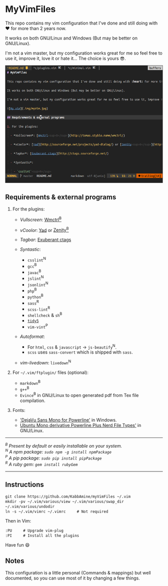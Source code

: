 # MyVimFiles

This repo contains my vim configuration that I've done and still doing with :heart: for more than 2 years now.

It works on both GNU/Linux and Windows (But may be better on GNU/Linux).

I'm not a vim master, but my configuration works great for me so feel free to use it, improve it, love it or hate it... The choice is yours :sunglasses:.

<div style="text-align:center"><img src=".img/myVim.jpg"></img></div>

## Requirements & external programs

1. For the plugins:
	
	- *Vullscreen*: [Wmctrl<sup>B</sup>](http://tomas.styblo.name/wmctrl/)

	- *vCoolor*: [Yad](http://sourceforge.net/projects/yad-dialog/) or [Zenity<sup>B</sup>](https://wiki.gnome.org/action/show/Projects/Zenity)

	- *Tagbar*: [Exuberant ctags](http://ctags.sourceforge.net/)

	- *Syntastic*:

		- `csslint`<sup>N</sup>
		- `gcc`<sup>B</sup>
		- `javac`<sup>B</sup>
		- `jslint`<sup>N</sup>
		- `jsonlint`<sup>N</sup>
		- `php`<sup>B</sup>
		- `python`<sup>B</sup>
		- `sass`<sup>R</sup>
		- `scss-lint`<sup>R</sup>
		- `shellcheck` & `sh`<sup>B</sup>
		- [`tidy5`](https://github.com/htacg/tidy-html5)
		- `vim-vint`<sup>P</sup>

	- *Autoformat*:
		
		- For `html`, `css` & `javascript` -> `js-beautify`<sup>N</sup>.
		- `scss` uses `sass-convert` which is shipped with `sass`.
	
	- *vim-livedown*: `livedown`<sup>N</sup>

2. For `~/.vim/ftplugin/` files (optional):
	- `markdown`<sup>B</sup>
	- `g++`<sup>B</sup>
	- `Evince`<sup>B</sup> in GNU/Linux to open generated pdf from Tex file compilation.

3. Fonts:

	- ['DejaVu Sans Mono for Powerline'](https://github.com/powerline/fonts) in Windows.
	- [Ubuntu Mono derivative Powerline Plus Nerd File Types'](https://github.com/ryanoasis/nerd-filetype-glyphs-fonts-patcher) in GNU/Linux.

-----------------------------

*<a id="B"><sup>B</sup></a> Present by default or easily installable on your system.*<br />
*<a id="N"><sup>N</sup></a> A npm package: `sudo npm -g install npmPackage`*<br />
*<a id="P"><sup>P</sup></a> A pip package: `sudo pip install pipPackage`*<br />
*<a id="R"><sup>R</sup></a> A ruby gem: `gem install rubyGem`*<br />

-----------------------------

## Instructions

```
git clone https://github.com/KabbAmine/myVimFiles ~/.vim
mkdir -pv ~/.vim/various/view ~/.vim/various/swap_dir ~/.vim/various/undodir
ln -s ~/.vim/vimrc ~/.vimrc		# Not required
```

Then in Vim:

```
:PU		# Upgrade vim-plug
:PI		# Install all the plugins
```
Have fun :smile:

## Notes

This configuration is a little personal (Commands & mappings) but well documented, so you can use most of it by changing a few things.
